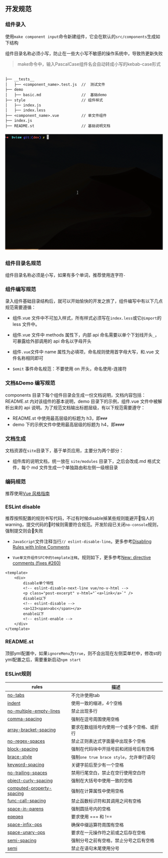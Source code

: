 ## 开发规范

### 组件录入

使用`make component input`命令新建组件，它会在默认的`src/components`生成如下结构

组件目录名称必须小写，防止在一些大小写不敏感的操作系统中，导致热更新失败
> make命令中，输入PascalCase组件名会自动转成小写的kebab-case形式

```dir

├── __tests__
│   ├── <component_name>.test.js  //  测试文件
├── demo
│   ├── basic.md                  //  基础demo
├── style                         // 组件样式
│   ├── index.js
│   ├── index.less
├── <component_name>.vue          // 单文件组件
├── index.js
├── README.st                     // 基础说明文档

```
![make component xxx](./images/make_component.gif)


### 组件目录名规范

组件目录名称必须是小写，如果有多个单词，推荐使用连字符`-`

### 组件编写规范

录入组件基础目录结构后，就可以开始愉快的开发之旅了，组件编写中有以下几点规范需要遵循：

-   组件.vue 文件中不可加入样式，所有样式必须写在`index.less`或它`@import`的 less 文件中。

-   组件.vue 文件中 methods 属性下，内部 api 命名需要以单个下划线开头`_`，可暴露给外部调用的 api 命名以字母开头

-   组件`.vue`文件中 name 属性为必填项，命名规则使用首字母大写，和.vue 文件名称相同即可

-   `$emit` 事件命名规范：不要使用 on 开头，命名使用-连接符


### 文档&Demo 编写规范

components 目录下每个组件目录会生成一份文档说明，文档内容包括：README.st 内对该组件的基本说明，demo 目录下的示例，组件.vue 文件中被解析出来的 api 说明。为了规范文档输出标题层级，有以下规范需要遵守：

-   README.st 中使用最高层级的标题为 h3，即`###`
-   demo 下的示例文件中使用最高层级的标题为 h4，即`####`


### 文档生成

文档资源在`site`目录下，基于单页应用，主要分为两个部分：

-   组件库的说明文档，统一放在 `site/modules` 目录下，之后会改成.md 格式文件，每个 md 文件生成一个单独路由和左侧一级根目录


### 编码规范

推荐使用[Vue 风格指南](https://cn.vuejs.org/v2/style-guide/index.html)

### ESLint disable

推荐按照配置的规则书写代码，不过有时候disable掉某些规则能避开恼人的warning，提交代码的时候则需要符合规范。开发阶段已关闭`no-console`规则，强制提交则会失败

- `JavaScript`文件注释当行`// eslint-disable-line`。更多参考[Disabling Rules with Inline Comments](http://eslint.cn/docs/user-guide/configuring#disabling-rules-with-inline-comments)

- `Vue单文件组件SFC中的template注释`。规则如下，更多参考[New: directive comments (fixes #260) ](https://github.com/vuejs/eslint-plugin-vue/pull/320)
```vue
<template>
    <div>
        disable单个特性
        <!-- eslint-disable-next-line vue/no-v-html -->
        <p class="post-excerpt" v-html="`<a>link</a>`" />
        disable以下
        <!-- eslint-disable -->
        <a>123<span>abc</span></a>
        enable以下
        <!-- eslint-enable -->
    </div>
</template>
```

### README.st

顶部yml配置中，如果`ignoreMenu`为`true`，则不会出现在左侧菜单栏中，修改st的yml配置之后，需要重新启动`npm start`


### ESLint规则


|  rules | 描述  |
|------|--------|
| [no-tabs](http://eslint.cn/docs/rules/no-tabs) | 不允许使用tab |
| [indent](http://eslint.cn/docs/rules/indent) | 使用一致的缩进，4个空格 |
| [no-multiple-empty-lines](http://eslint.cn/docs/rules/no-multiple-empty-lines) | 禁止出现多行 |
| [comma-spacing](http://eslint.cn/docs/rules/comma-spacing) | 强制在逗号周围使用空格 |
| [array-bracket-spacing](http://eslint.cn/docs/rules/array-bracket-spacing) | 要求在数组括号内使用一个或多个空格、或折行 |
| [no-regex-spaces](http://eslint.cn/docs/rules/no-regex-spaces) | 禁止正则表达式字面量中出现多个空格 |
| [block-spacing](http://eslint.cn/docs/rules/block-spacing) | 强制在代码块中开括号前和闭括号后有空格 |
| [brace-style](http://eslint.cn/docs/rules/brace-style) | 强制`one true brace style`，允许单行语句 |
| [keyword-spacing](http://eslint.cn/docs/rules/keyword-spacing) | 关键字前后至少有一个空格 |
| [no-trailing-spaces](http://eslint.cn/docs/rules/no-trailing-spaces) | 禁用行尾空白，禁止在空行使用空白符 |
| [object-curly-spacing](http://eslint.cn/docs/rules/object-curly-spacing) | 强制在大括号中使用一致的空格 |
| [computed-property-spacing](http://eslint.cn/docs/rules/computed-property-spacing) | 强制在计算属性中使用空格 |
| [func-call-spacing](http://eslint.cn/docs/rules/func-call-spacing) | 禁止函数标识符和其调用之间有空格 |
| [space-in-parens](http://eslint.cn/docs/rules/space-in-parens) | 强制圆括号内的空格 |
| [eqeqeq](http://eslint.cn/docs/rules/eqeqeq) | 要求使用 === 和 !== |
| [space-infix-ops](http://eslint.cn/docs/rules/space-infix-ops) | 确保中缀运算符周围有空格 |
| [space-unary-ops](http://eslint.cn/docs/rules/space-unary-ops) | 要求在一元操作符之前或之后存在空格 |
| [semi-spacing](http://eslint.cn/docs/rules/semi-spacing) | 强制分号之前有空格，禁止分号之后有空格 |
| [semi](http://eslint.cn/docs/rules/semi) | 禁止在语句末尾使用分号 |